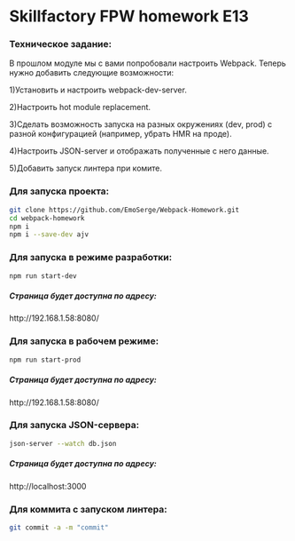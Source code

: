 <h1>Skillfactory FPW homework E13</h1>

<h3>Техническое задание:</h3>

В прошлом модуле мы с вами попробовали настроить Webpack. Теперь нужно добавить следующие возможности:

1)Установить и настроить webpack-dev-server. 

2)Настроить hot module replacement.

3)Сделать возможность запуска на разных окружениях (dev, prod) c разной конфигурацией (например, убрать HMR на проде).

4)Настроить JSON-server и отображать полученные с него данные.

5)Добавить запуск линтера при комите.

<h3>Для запуска проекта:</h3>

```bash
git clone https://github.com/EmoSerge/Webpack-Homework.git
cd webpack-homework
npm i
npm i --save-dev ajv
```

<h3>Для запуска в режиме разработки:</h3>

```bash
npm run start-dev
```

<h5>Страница будет доступна по адресу:</h5>
http://192.168.1.58:8080/


<h3>Для запуска в рабочем режиме:</h3>

```bash
npm run start-prod
```

<h5>Страница будет доступна по адресу:</h5>
http://192.168.1.58:8080/

<h3>Для запуска JSON-сервера:</h3>

```bash
json-server --watch db.json
```

<h5>Страница будет доступна по адресу:</h5>
http://localhost:3000


<h3>Для коммита с запуском линтера:</h3>

```bash
git commit -a -m "commit"
```



